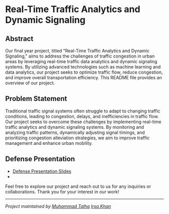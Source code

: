 # Real-Time Traffic Analytics and Dynamic Signaling

## Abstract
Our final year project, titled "Real-Time Traffic Analytics and Dynamic Signaling," aims to address the challenges of traffic congestion in urban areas by leveraging real-time traffic data analytics and dynamic signaling systems. By utilizing advanced technologies such as machine learning and data analytics, our project seeks to optimize traffic flow, reduce congestion, and improve overall transportation efficiency. This README file provides an overview of our project.

## Problem Statement
Traditional traffic signal systems often struggle to adapt to changing traffic conditions, leading to congestion, delays, and inefficiencies in traffic flow. Our project seeks to overcome these challenges by implementing real-time traffic analytics and dynamic signaling systems. By monitoring and analyzing traffic patterns, dynamically adjusting signal timings, and prioritizing congestion alleviation strategies, we aim to improve traffic management and enhance urban mobility.

## Defense Presentation 
- [Defense Presentation Slides](link_to_defense_presentation_slides)
- 

Feel free to explore our project and reach out to us for any inquiries or collaborations. Thank you for your interest in our work!

---
*Project maintained by [Muhammad Talha](https://github.com/itsMuhammadtalha)* 
                      *[Irsa Khan](https://github.com/IrsaKhan)*
                      
